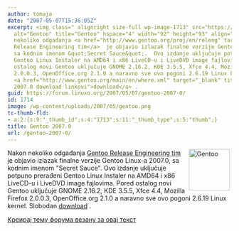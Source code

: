 ```yaml
---
author: tomaja
date: "2007-05-07T15:36:05Z"
excerpt: <img class=" alignright size-full wp-image-1713" src="https://linuxo.org/wp-content/uploads/2007/05/gentoo.png"
  alt="Gentoo" title="Gentoo" hspace="4" width="92" height="93" align="right" />Nakon
  nekoliko odgađanja <a href="http://www.gentoo.org/proj/en/releng" target="_blank">Gentoo
  Release Engineering tim</a>  je objavio izlazak finalne verzije Gentoo Linux-a 2007.0,
  sa kodnim imenom &quot;Secret Sauce&quot;.  Ovo izdanje uključuje potpuno prerađeni
  Gentoo Linux Instaler na AMD64 i x86 LiveCD-u i LiveDVD image fajlovima.  Pored
  ostalog novi Gentoo uključuje GNOME 2.16.2, KDE 3.5.5, Xfce 4.4, Mozilla Firefox
  2.0.0.3, OpenOffice.org 2.1.0 a naravno sve ovo pogoni 2.6.19 Linux kernel. Slobodan
  <a href="http://www.gentoo.org/main/en/where.xml" target="_blank" title="Gentoo
  2007.0 download linkovi">download</a> .
guid: https://forum.linuxo.org/2007/05/07/gentoo-2007-0/
id: 1714
image: /wp-content/uploads/2007/05/gentoo.png
tc-thumb-fld:
- a:2:{s:9:"_thumb_id";s:4:"1713";s:11:"_thumb_type";s:5:"thumb";}
title: Gentoo 2007.0
url: /gentoo-2007-0/
---
```

<img class=" alignright size-full wp-image-1713" src="https://linuxo.org/wp-content/uploads/2007/05/gentoo.png" alt="Gentoo" title="Gentoo" hspace="4" width="92" height="93" align="right" />Nakon nekoliko odgađanja <a href="http://www.gentoo.org/proj/en/releng" target="_blank">Gentoo Release Engineering tim</a> je objavio izlazak finalne verzije Gentoo Linux-a 2007.0, sa kodnim imenom "Secret Sauce". Ovo izdanje uključuje potpuno prerađeni Gentoo Linux Instaler na AMD64 i x86 LiveCD-u i LiveDVD image fajlovima. Pored ostalog novi Gentoo uključuje GNOME 2.16.2, KDE 3.5.5, Xfce 4.4, Mozilla Firefox 2.0.0.3, OpenOffice.org 2.1.0 a naravno sve ovo pogoni 2.6.19 Linux kernel. Slobodan <a href="http://www.gentoo.org/main/en/where.xml" target="_blank" title="Gentoo 2007.0 download linkovi">download</a> .<!--break-->

[Креирај тему форума везану за овај текст](https://linuxo.org/nova-tema-na-forumu/?se_pid=1714)